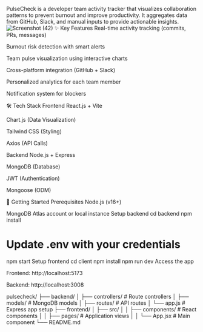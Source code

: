 PulseCheck is a developer team activity tracker that visualizes collaboration patterns to prevent burnout and improve productivity. It aggregates data from GitHub, Slack, and manual inputs to provide actionable insights.
![Screenshot (42)](https://github.com/user-attachments/assets/b4d82fc5-50a9-4457-a5c2-deb481a8c559)
✨ Key Features
Real-time activity tracking (commits, PRs, messages)

Burnout risk detection with smart alerts

Team pulse visualization using interactive charts

Cross-platform integration (GitHub + Slack)

Personalized analytics for each team member

Notification system for blockers

🛠 Tech Stack
Frontend
React.js + Vite

Chart.js (Data Visualization)

Tailwind CSS (Styling)

Axios (API Calls)

Backend
Node.js + Express

MongoDB (Database)

JWT (Authentication)

Mongoose (ODM)



🚀 Getting Started
Prerequisites
Node.js (v16+)

MongoDB Atlas account or local instance
Setup backend
cd backend
npm install
# Update .env with your credentials
npm start
Setup frontend
cd client
npm install
npm run dev
Access the app

Frontend: http://localhost:5173

Backend: http://localhost:3008

pulsecheck/
├── backend/
│   ├── controllers/    # Route controllers
│   ├── models/         # MongoDB models
│   ├── routes/         # API routes
│   └── app.js          # Express app setup
├── frontend/
│   ├── src/
│   │   ├── components/ # React components
│   │   ├── pages/      # Application views
│   │   └── App.jsx     # Main component
└── README.md
